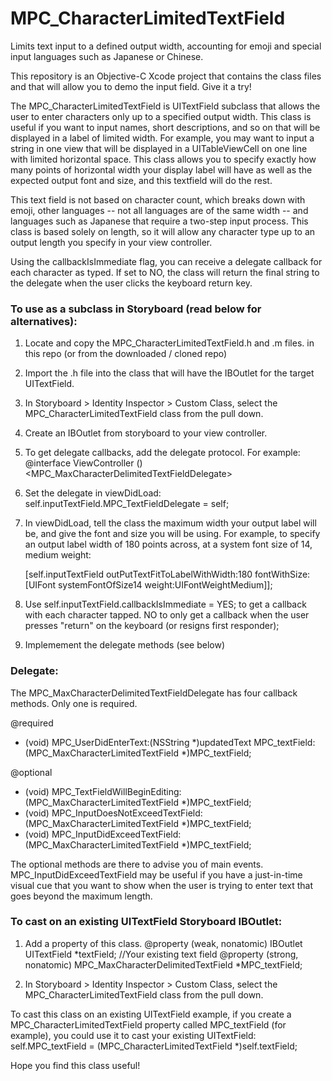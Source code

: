 # MPC_CharacterLimitedTextField
Limits text input to a defined output width, accounting for emoji and special input languages such as Japanese or Chinese.

This repository is an Objective-C Xcode project that contains the class files and that will allow you to demo the input field. Give it a try!

The MPC_CharacterLimitedTextField is UITextField subclass that allows the user to enter characters only up to a specified output width. This class is useful if you want to input names, short descriptions, and so on that will be displayed in a label of limited width. For example, you may want to input a string in one view that will be displayed in a UITableViewCell on one line with limited horizontal space. This class allows you to specify exactly how many points of horizontal width your display label will have as well as the expected output font and size, and this textfield will do the rest. 

This text field is not based on character count, which breaks down with emoji, other languages -- not all languages are of the same width -- and languages such as Japanese that require a two-step input process. This class is based solely on length, so it will allow any character type up to an output length you specify in your view controller.

Using the callbackIsImmediate flag, you can receive a delegate callback for each character as typed. If set to NO, the class will return the final string to the delegate when the user clicks the keyboard return key.




<h3>To use as a subclass in Storyboard (read below for alternatives):</h3>

1. Locate and copy the MPC_CharacterLimitedTextField.h and .m files. in this repo (or from the downloaded / cloned repo)

2. Import the .h file into the class that will have the IBOutlet for the target UITextField.

3. In Storyboard > Identity Inspector > Custom Class, select the MPC_CharacterLimitedTextField class from the pull down. 

4. Create an IBOutlet from storyboard to your view controller.

5. To get delegate callbacks, add the delegate protocol. For example: 
    @interface ViewController ()\<MPC_MaxCharacterDelimitedTextFieldDelegate>

6. Set the delegate in viewDidLoad:
    self.inputTextField.MPC_TextFieldDelegate = self;

7. In viewDidLoad, tell the class the maximum width your output label will be, and give the font and size you will be using. For example, to specify an output label width of 180 points across, at a system font size of 14, medium weight: 

    [self.inputTextField outPutTextFitToLabelWithWidth:180 
    fontWithSize:[UIFont systemFontOfSize14  weight:UIFontWeightMedium]];

8. Use self.inputTextField.callbackIsImmediate = YES; to get a callback with each character tapped. NO to only get a callback when the user presses "return" on the keyboard (or resigns first responder);

6. Implemement the delegate methods (see below)



<h3>Delegate:</h3>
The MPC_MaxCharacterDelimitedTextFieldDelegate has four callback methods. Only one is required.

@required
- (void) MPC_UserDidEnterText:(NSString *)updatedText MPC_textField:(MPC_MaxCharacterLimitedTextField *)MPC_textField;

@optional
- (void) MPC_TextFieldWillBeginEditing:(MPC_MaxCharacterLimitedTextField *)MPC_textField;
- (void) MPC_InputDoesNotExceedTextField:(MPC_MaxCharacterLimitedTextField *)MPC_textField;
- (void) MPC_InputDidExceedTextField:(MPC_MaxCharacterLimitedTextField *)MPC_textField;

The optional methods are there to advise you of main events. MPC_InputDidExceedTextField may be useful if you have a just-in-time visual cue that you want to show when the user is trying to enter text that goes beyond the maximum length. 

<h3>To cast on an existing UITextField Storyboard IBOutlet:</h3>

1. Add a property of this class. 
    @property (weak, nonatomic) IBOutlet UITextField *textField; //Your existing text field
    @property (strong, nonatomic) MPC_MaxCharacterDelimitedTextField *MPC_textField;

2. In Storyboard > Identity Inspector > Custom Class, select the MPC_CharacterLimitedTextField class from the pull down.

To cast this class on an existing UITextField example, if you create a MPC_CharacterLimitedTextField property called MPC_textField (for example), you could use it to cast your existing UITextField: 
    self.MPC_textField = (MPC_CharacterLimitedTextField *)self.textField;


Hope you find this class useful!
